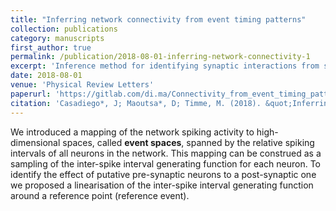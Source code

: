 ```yaml
---
title: "Inferring network connectivity from event timing patterns"
collection: publications
category: manuscripts 
first_author: true
permalink: /publication/2018-08-01-inferring-network-connectivity-1
excerpt: 'Inference method for identifying synaptic interactions from spiking patterns based on a mapping of the spiking activity onto event spaces, where the connectivity can be estimated locally by approximating the interspike interval generating function.'
date: 2018-08-01
venue: 'Physical Review Letters'
paperurl: 'https://gitlab.com/di.ma/Connectivity_from_event_timing_patterns/-/blob/master/PhysRevLett.121.054101.pdf'
citation: 'Casadiego*, J; Maoutsa*, D; Timme, M. (2018). &quot;Inferring network connectivity from event timing patterns.&quot; <i>Physical Review Letters</i>. 121.5 (2018): 054101.'
---
```


We introduced a mapping of the network spiking activity to high-dimensional spaces, called **event spaces**, spanned by the relative spiking intervals of all neurons in the network. This mapping can be construed as a sampling of the inter-spike interval generating function for each neuron. To identify the effect of putative pre-synaptic neurons to a post-synaptic one we proposed a linearisation of the inter-spike interval generating function around a reference point (reference event).
